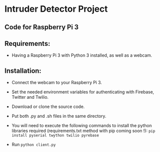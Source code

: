 # Intruder Detector Project
## Code for Raspberry Pi 3

## Requirements:

* Having a Raspberry Pi 3 with Python 3 installed, as well as a webcam.

## Installation:

* Connect the webcam to your Raspberry Pi 3.

* Set the needed environment variables for authenticating with Firebase, Twitter and Twilio.

* Download or clone the source code.

* Put both .py and .sh files in the same directory.

* You will need to execute the following commands to install the python libraries required (requirements.txt method with pip coming soon !): `pip install pyserial twython twilio pyrebase`

* Run `python client.py`



